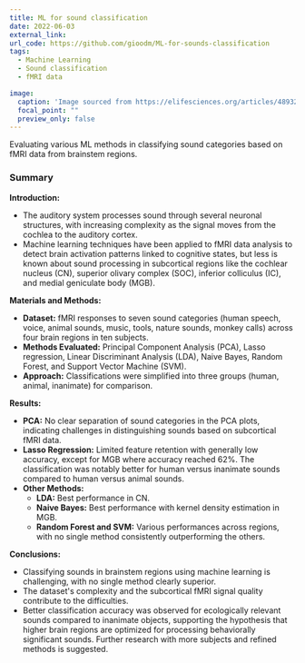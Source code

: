 ```yaml
---
title: ML for sound classification
date: 2022-06-03
external_link: 
url_code: https://github.com/gioodm/ML-for-sounds-classification
tags:
  - Machine Learning
  - Sound classification
  - fMRI data

image:
  caption: 'Image sourced from https://elifesciences.org/articles/48932'
  focal_point: ""
  preview_only: false
---
```


Evaluating various ML methods in classifying sound categories based on fMRI data from brainstem regions.

### Summary

**Introduction:**
- The auditory system processes sound through several neuronal structures, with increasing complexity as the signal moves from the cochlea to the auditory cortex.
- Machine learning techniques have been applied to fMRI data analysis to detect brain activation patterns linked to cognitive states, but less is known about sound processing in subcortical regions like the cochlear nucleus (CN), superior olivary complex (SOC), inferior colliculus (IC), and medial geniculate body (MGB).

**Materials and Methods:**
- **Dataset:** fMRI responses to seven sound categories (human speech, voice, animal sounds, music, tools, nature sounds, monkey calls) across four brain regions in ten subjects.
- **Methods Evaluated:** Principal Component Analysis (PCA), Lasso regression, Linear Discriminant Analysis (LDA), Naive Bayes, Random Forest, and Support Vector Machine (SVM).
- **Approach:** Classifications were simplified into three groups (human, animal, inanimate) for comparison.

**Results:**
- **PCA:** No clear separation of sound categories in the PCA plots, indicating challenges in distinguishing sounds based on subcortical fMRI data.
- **Lasso Regression:** Limited feature retention with generally low accuracy, except for MGB where accuracy reached 62%. The classification was notably better for human versus inanimate sounds compared to human versus animal sounds.
- **Other Methods:** 
  - **LDA:** Best performance in CN.
  - **Naive Bayes:** Best performance with kernel density estimation in MGB.
  - **Random Forest and SVM:** Various performances across regions, with no single method consistently outperforming the others.

**Conclusions:**
- Classifying sounds in brainstem regions using machine learning is challenging, with no single method clearly superior.
- The dataset's complexity and the subcortical fMRI signal quality contribute to the difficulties.
- Better classification accuracy was observed for ecologically relevant sounds compared to inanimate objects, supporting the hypothesis that higher brain regions are optimized for processing behaviorally significant sounds. Further research with more subjects and refined methods is suggested.